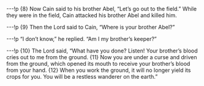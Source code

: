 ---!p
{8} Now Cain said to his brother Abel, “Let’s go out to the field.” While they were in the field, Cain attacked his brother Abel and killed him.

---!p
{9} Then the Lord said to Cain, “Where is your brother Abel?”

---!p
“I don’t know,” he replied. “Am I my brother’s keeper?”

---!p
{10} The Lord said, “What have you done? Listen! Your brother’s blood cries out to me from the ground. {11} Now you are under a curse and driven from the ground, which opened its mouth to receive your brother’s blood from your hand. {12} When you work the ground, it will no longer yield its crops for you. You will be a restless wanderer on the earth.”

